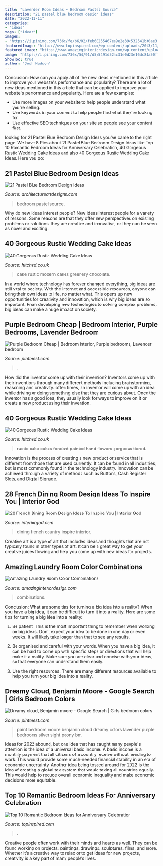 ```yaml
---
title: "Lavender Room Ideas ~ Bedroom Pastel Source"
description: "21 pastel blue bedroom design ideas"
date: "2022-11-11"
categories:
- "ideas"
tags: ["ideas"]
images:
- "https://i.pinimg.com/736x/fe/b6/02/feb60255467ea9e2e39c532541b30ae3.jpg"
featuredImage: "https://www.topinspired.com/wp-content/uploads/2013/11/8b66901bdc7c0eb60c3f55ff1ecab1a0.jpg"
featured_image: "https://www.amazinginteriordesign.com/wp-content/uploads/2018/01/Amazing-Laundry-Room-Color-Combinations-4.jpg"
image: "https://i.pinimg.com/736x/54/91/d5/5491d52ac31e0d23e16dc84a50fff08e.jpg"
ShowToc: true
author: "Josh Hudson"
---
```



Conclusion: How can you apply all of the new ideas mentioned in this article to improve your website's performance and popularity?
There are a lot of new ideas mentioned in this article that can be applied to improve your website's performance and popularity. Here are a few examples: 
- Use more images on your website to help people understand what you're selling. 
- Use keywords in your content to help people find what they're looking for. 
- Use effective SEO techniques on your site so people see your content first.

	

		
looking for 21 Pastel Blue Bedroom Design Ideas you've came to the right page. We have 8 Pics about 21 Pastel Blue Bedroom Design Ideas like Top 10 Romantic Bedroom Ideas for Anniversary Celebration, 40 Gorgeous Rustic Wedding Cake Ideas and also 40 Gorgeous Rustic Wedding Cake Ideas. Here you go:
		
    
## 21 Pastel Blue Bedroom Design Ideas

<img loading=lazy src="https://www.architectureartdesigns.com/wp-content/uploads/2015/05/1910-630x840.jpg" onerror="this.onerror=null;this.src='https://tse4.mm.bing.net/th?id=OIP.BL2dCL-65xi1GIp7rN_o4AHaJ4&amp;pid=15.1';" alt="21 Pastel Blue Bedroom Design Ideas">

_Source: architectureartdesigns.com_

>bedroom pastel source. 

	

Why do new ideas interest people?
New ideas interest people for a variety of reasons. Some reasons are that they offer new perspectives on existing problems or solutions, they are creative and innovative, or they can be seen as novel and exciting.

    
## 40 Gorgeous Rustic Wedding Cake Ideas

<img loading=lazy src="https://cdn0.hitched.co.uk/articles/images/5/4/6/4/img_84645/35-rustic-wedding-cake-modern.jpg" onerror="this.onerror=null;this.src='https://tse1.mm.bing.net/th?id=OIP.uZLdV6b-tRna8zPDSNvHwAHaJ4&amp;pid=15.1';" alt="40 Gorgeous Rustic Wedding Cake Ideas">

_Source: hitched.co.uk_

>cake rustic modern cakes greenery chocolate. 

	

In a world where technology has forever changed everything, big ideas are still vital to society. With the internet and accessible resources, anyone can bring their own ideas to life, no matter what. This opens up new opportunities for creativity and innovation, which is why big ideas are so important. From developing new technologies to solving complex problems, big ideas can make a huge impact on society.

    
## Purple Bedroom Cheap | Bedroom Interior, Purple Bedrooms, Lavender Bedroom

<img loading=lazy src="https://i.pinimg.com/736x/fe/b6/02/feb60255467ea9e2e39c532541b30ae3.jpg" onerror="this.onerror=null;this.src='https://tse4.mm.bing.net/th?id=OIP.Cu2_yB19zQw83Bv1X8RofAHaLG&amp;pid=15.1';" alt="Purple Bedroom Cheap | Bedroom interior, Purple bedrooms, Lavender bedroom">

_Source: pinterest.com_

>. 

	

How did the inventor come up with their invention?
Inventors come up with their inventions through many different methods including brainstorming, reasoning and creativity. often times, an inventor will come up with an idea while driving or doing something else that they are curious about. Once the inventor has a good idea, they usually look for ways to improve on it or create a new product using their invention.

    
## 40 Gorgeous Rustic Wedding Cake Ideas

<img loading=lazy src="https://cdn0.hitched.co.uk/articles/images/3/4/6/4/img_84643/34-rustic-wedding-cake-hand-painted.jpg" onerror="this.onerror=null;this.src='https://tse4.mm.bing.net/th?id=OIP.q0fw1K7PL18RrI7BeA1D-QHaLI&amp;pid=15.1';" alt="40 Gorgeous Rustic Wedding Cake Ideas">

_Source: hitched.co.uk_

>rustic cake cakes fondant painted hand flowers gorgeous tiered. 

	

Innovation is the process of creating a new product or service that is different from those that are used currently. It can be found in all industries, but is most commonly found in the technology industry. Innovation can be achieved through a variety of methods such as Buttons, Cash Register Slots, and Digital Signage.

    
## 28 French Dining Room Design Ideas To Inspire You | Interior God

<img loading=lazy src="http://interiorgod.com/wp-content/uploads/2016/10/Dining-Room-French-Country-Ideas.jpg" onerror="this.onerror=null;this.src='https://tse4.mm.bing.net/th?id=OIP.k2gT5BF65-ndwL_uoqH9wAHaJ4&amp;pid=15.1';" alt="28 French Dining Room Design Ideas To Inspire You | Interior God">

_Source: interiorgod.com_

>dining french country inspire interior. 

	

Creative art is a type of art that includes ideas and thoughts that are not typically found in other types of art. It can be a great way to get your creative juices flowing and help you come up with new ideas for projects.

    
## Amazing Laundry Room Color Combinations

<img loading=lazy src="https://www.amazinginteriordesign.com/wp-content/uploads/2018/01/Amazing-Laundry-Room-Color-Combinations-4.jpg" onerror="this.onerror=null;this.src='https://tse2.mm.bing.net/th?id=OIP.5fW901ZLOa5SNHGr1C9ZTAHaKM&amp;pid=15.1';" alt="Amazing Laundry Room Color Combinations">

_Source: amazinginteriordesign.com_

>combinations. 

	

Conclusion: What are some tips for turning a big idea into a reality?
When you have a big idea, it can be difficult to turn it into a reality. Here are some tips for turning a big idea into a reality:
1. Be patient. This is the most important thing to remember when working on big ideas. Don’t expect your idea to be done in one day or even weeks. It will likely take longer than that to see any results.

2. Be organized and careful with your words. When you have a big idea, it can be hard to come up with specific steps or directions that will help make it a reality. Make sure you are clear and concise with your ideas, so that everyone can understand them easily.

3. Use the right resources. There are many different resources available to help you turn your big idea into a reality.

    
## Dreamy Cloud, Benjamin Moore - Google Search | Girls Bedroom Colors

<img loading=lazy src="https://i.pinimg.com/736x/54/91/d5/5491d52ac31e0d23e16dc84a50fff08e.jpg" onerror="this.onerror=null;this.src='https://tse2.mm.bing.net/th?id=OIP.X0klAO_gyX32vUTuUOkh9gHaJQ&amp;pid=15.1';" alt="Dreamy cloud, Benjamin moore - Google Search | Girls bedroom colors">

_Source: pinterest.com_

>paint bedroom moore benjamin cloud dreamy colors lavender purple bedrooms silver sight peony bm. 

	

Ideas for 2022 abound, but one idea that has caught many people's attention is the idea of a universal basic income. A basic income is a monthly payment that all citizens of a country receive without needing to work. This would provide some much-needed financial stability in an era of economic uncertainty. Another idea being tossed around for 2022 is the idea of creating a global tax system that would taxing all countries equally. This would help to reduce overall economic inequality and make economic decisions more equitable.

    
## Top 10 Romantic Bedroom Ideas For Anniversary Celebration

<img loading=lazy src="https://www.topinspired.com/wp-content/uploads/2013/11/8b66901bdc7c0eb60c3f55ff1ecab1a0.jpg" onerror="this.onerror=null;this.src='https://tse3.mm.bing.net/th?id=OIP.-8eA5RMYFbUsyaBtfylF2gHaJ3&amp;pid=15.1';" alt="Top 10 Romantic Bedroom Ideas for Anniversary Celebration">

_Source: topinspired.com_

>. 

	

Creative people often work with their minds and hearts as well. They can be found working on projects, paintings, drawings, sculptures, films, and more. Whether it’s a creative way to relax or to get ideas for new projects, creativity is a key part of many people’s lives.

